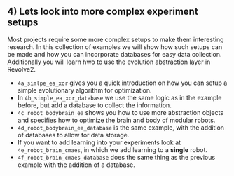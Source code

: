 ## 4) Lets look into more complex experiment setups
Most projects require some more complex setups to make them interesting research. 
In this collection of examples we will show how such setups can be made and how you can incorporate databases for easy data collection.
Additionally you will learn hwo to use the evolution abstraction layer in Revolve2.

- `4a_simlpe_ea_xor` gives you a quick introduction on how you can setup a simple evolutionary algorithm for optimization.
- In `4b_simple_ea_xor_database` we use the same logic as in the example before, but add a database to collect the information.
- `4c_robot_bodybrain_ea` shows you how to use more abstraction objects and specifies how to optimize the brain and body of modular robots.
- `4d_robot_bodybrain_ea_database` is the same example, with the addition of databases to allow for data storage.
- If you want to add learning into your experiments look at `4e_robot_brain_cmaes`, in which we add learning to a **single** robot.
- `4f_robot_brain_cmaes_database` does the same thing as the previous example with the addition of a database.

